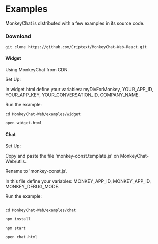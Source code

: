 # Examples

MonkeyChat is distributed with a few examples in its source code.

### Download

```
git clone https://github.com/Criptext/MonkeyChat-Web-React.git
```

#### Widget

Using MonkeyChat from CDN.

Set Up:

In widget.html define your variables:
myDivForMonkey, YOUR_APP_ID, YOUR_APP_KEY, YOUR_CONVERSATION_ID, COMPANY_NAME.

Run the example:

```
cd MonkeyChat-Web/examples/widget

open widget.html
```


#### Chat

Set Up:

Copy and paste the file 'monkey-const.template.js' on  MonkeyChat-Web/utils.

Rename to 'monkey-const.js'.

In this file define your variables: MONKEY_APP_ID, MONKEY_APP_ID, MONKEY_DEBUG_MODE.

Run the example:

```

cd MonkeyChat-Web/examples/chat

npm install

npm start

open chat.html
```